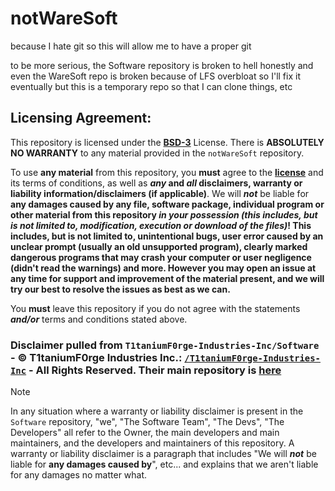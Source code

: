 # notWareSoft
because I hate git so this will allow me to have a proper git

to be more serious, the Software repository is broken to hell honestly and even the WareSoft repo is broken because of LFS overbloat so I'll fix it eventually but this is a temporary repo so that I can clone things, etc


## Licensing Agreement:

This repository is licensed under the </ins>**[BSD-3](/LICENSE)**</ins> License.  There is **ABSOLUTELY NO WARRANTY** to any material provided in the `notWareSoft` repository.

To use **any material** from this repository, you **must** agree to the **[license](/LICENSE)** and its terms of conditions, as well as ***any* and *all* disclaimers, warranty or liability information/disclaimers (if applicable)**. We will ***not*** be liable for **any damages caused by any file, software package, individual program or other material from this repository *in your possession (this includes, but is not limited to, modification, execution or download of the files)*! This includes, but is not limited to, unintentional bugs, user error caused by an unclear prompt (usually an old unsupported program), clearly marked dangerous programs that may crash your computer or user negligence (didn't read the warnings) and more. However you may open an issue at any time for support and improvement of the material present, and we will try our best to resolve the issues as best as we can.**

You **must** leave this repository if you do not agree with the statements ***and/or*** terms and conditions stated above.

### Disclaimer pulled from `T1taniumF0rge-Industries-Inc/Software` - © T1taniumF0rge Industries Inc.: [`/T1taniumF0rge-Industries-Inc`](https://github.com/T1taniumF0rge-Industries-Inc) - All Rights Reserved. Their main repository is [here](https://github.com/T1taniumF0rge-Industries-Inc/Software)

> [!NOTE]
> In any situation where a warranty or liability disclaimer is present in the `Software` repository, "we", "The Software Team", "The Devs", "The Developers" all refer to the Owner, the main developers and main maintainers, and the developers and maintainers of this repository. A warranty or liability disclaimer is a paragraph that includes "We will ***not*** be liable for **any damages caused by**", etc... and explains that we aren't liable for any damages no matter what. 
